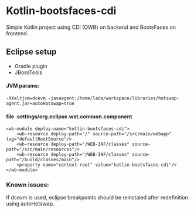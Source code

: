 # Kotlin-bootsfaces-cdi
Simple Kotlin project using CDI (OWB) on backend and BootsFaces on frontend.

## Eclipse setup

* Gradle plugin
* JBossTools

#### JVM params:

    -XXaltjvm=dcevm -javaagent:/home/lada/workspace/libraries/hotswap-agent.jar=autoHotswap=true
 
#### file .settings/org.eclipse.wst.common.component
 <?xml version="1.0" encoding="UTF-8"?><project-modules id="moduleCoreId" project-version="1.5.0">
    <wb-module deploy-name="kotlin-bootsfaces-cdi">
        <wb-resource deploy-path="/" source-path="/src/main/webapp" tag="defaultRootSource"/>
        <wb-resource deploy-path="/WEB-INF/classes" source-path="/src/main/resources"/>
        <wb-resource deploy-path="/WEB-INF/classes" source-path="/build/classes/main"/>
        <property name="context-root" value="kotlin-bootsfaces-cdi"/>
    </wb-module>
</project-modules>

### Known issues:
If dcevm is used, eclipse breakpoints should be reinstaled after redefinition using autoHotswap.
